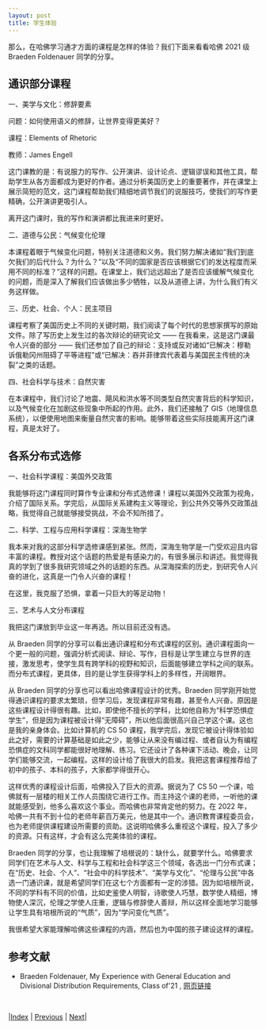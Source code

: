 ```yaml
---
layout: post
title: 学生体验
---
```


那么，在哈佛学习通才方面的课程是怎样的体验？我们下面来看看哈佛 2021 级 Braeden Foldenauer 同学的分享。

## 通识部分课程

一、美学与文化：修辞要素

问题：如何使用语义的修辞，让世界变得更美好？

课程：Elements of Rhetoric

教师：James Engell

这门课教的是：有说服力的写作、公开演讲、设计论点、逻辑谬误和其他工具，帮助学生从各方面都成为更好的作者。通过分析美国历史上的重要著作，并在课堂上展示简短的范文，这门课程帮助我们精细地调节我们的说服技巧，使我们的写作更精确，公开演讲更吸引人。

离开这门课时，我的写作和演讲都比我进来时更好。

二、道德与公民：气候变化伦理

本课程着眼于气候变化问题，特别关注道德和义务。我们努力解决诸如“我们到底欠我们的后代什么？为什么？”以及“不同的国家是否应该根据它们的发达程度而采用不同的标准？”这样的问题。在课堂上，我们远远超出了是否应该缓解气候变化的问题，而是深入了解我们应该做出多少牺牲，以及从道德上讲，为什么我们有义务这样做。

三、历史、社会、个人：民主项目

课程考察了美国历史上不同的关键时期，我们阅读了每个时代的思想家撰写的原始文件。除了写历史上发生过的各次辩论的研究论文 —— 在我看来，这是这门课最令人兴奋的部分 —— 我们还参加了自己的辩论：支持或反对诸如“已解决：穆勒诉俄勒冈州阻碍了平等进程”或“已解决：吞并菲律宾代表着与美国民主传统的决裂”之类的话题。

四、社会科学与技术：自然灾害

在本课程中，我们讨论了地震、飓风和洪水等不同类型自然灾害背后的科学知识，以及气候变化在加剧这些现象中所起的作用。此外，我们还接触了 GIS（地理信息系统），以便使用地图来衡量自然灾害的影响。能够带着这些实际技能离开这门课程，真是太好了。

## 各系分布式选修

一、社会科学课程：美国外交政策

我能够将这门课程同时算作专业课和分布式选修课！课程以美国外交政策为视角，介绍了国际关系。学完后，从国际关系建构主义等理论，到公共外交等外交政策战略，我觉得自己就能够接受挑战，不会不知所措了。

二、科学、工程与应用科学课程：深海生物学

我本来对我的这部分科学选修课感到紧张。然而，深海生物学是一门受欢迎且内容丰富的课程。教授对这个话题的热爱是有感染力的，有很多展示和讲述。我觉得我真的学到了很多我研究领域之外的话题的东西。从深海探索的历史，到研究令人兴奋的进化，这真是一门令人兴奋的课程！

在这里，我克服了恐惧，拿着一只巨大的等足动物！

三、艺术与人文分布课程

我把这门课放到毕业这一年再选。所以目前还没有选。

从 Braeden 同学的分享可以看出通识课程和分布式课程的区别。通识课程面向一个更一般的问题，强调分析式阅读、辩论、写作，目标是让学生建立与世界的连接，激发思考，使学生具有跨学科的视野和知识，后面能够建立学科之间的联系。而分布式课程，更具体，目的是让学生获得学科上的多样性，开阔眼界。

从 Braeden 同学的分享也可以看出哈佛课程设计的优秀。Braeden 同学刚开始觉得通识课程的要求太繁琐，但学习后，发现课程非常有趣，甚至令人兴奋。原因是这些课程设计得很有趣。比如，即使他不擅长的学科，比如他自称为“科学恐惧症学生”，但是因为课程被设计得“无障碍”，所以他后面很高兴自己学这个课。这也是我的亲身体会。比如计算机的 CS 50 课程，我学完后，发现它被设计得体验如此之好，需要的计算基础是如此之少，能够让从来没有编过程、或者自认为有编程恐惧症的文科同学都能很好地理解、练习。它还设计了各种课下活动、晚会，让同学们能够交流，一起编程。这样的设计给了我很大的启发。我把这套课程推荐给了初中的孩子、本科的孩子，大家都学得很开心。

这样优秀的课程设计后面，哈佛投入了巨大的资源。据说为了 CS 50 一个课，哈佛就有一层楼的相关工作人员围绕它进行工作。而主持这个课的老师，一听他的课就能感受到，他多么喜欢这个事业。而哈佛也非常肯定他的努力。在 2022 年，哈佛一共有不到十位的老师年薪百万美元，他是其中一个。通识教育课程委员会，也为老师提供课程建设所需要的资助。这说明哈佛多么重视这个课程，投入了多少的资源。只有这样，才会有这么完美体验的课程。

Braeden 同学的分享，也让我理解了培根说的：缺什么，就要学什么。哈佛要求同学们在艺术与人文、科学与工程和社会科学这三个领域，各选出一门分布式课；在“历史、社会、个人”、“社会中的科学技术”、“美学与文化”、“伦理与公民”中各选一门通识课，就是希望同学们在这七个方面都有一定的涉猎。因为如培根所说，不同的学科有不同的价值，比如史鉴使人明智，诗歌使人巧慧，数学使人精细，博物使人深沉，伦理之学使人庄重，逻辑与修辞使人善辩，所以这样全面地学习能够让学生具有培根所说的“气质”，因为“学问变化气质”。

我很希望大家能理解哈佛这些课程的内涵，然后也为中国的孩子建设这样的课程。

## 参考文献

- Braeden Foldenauer, My Experience with General Education and Divisional Distribution Requirements, Class of'21 , [网页链接](https://college.harvard.edu/life-harvard/student-stories/my-experience-general-education-and-divisional-distribution)

<br/>

|[Index](../) | [Previous](4-2-problem) | [Next](4-4-class)|
